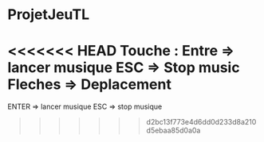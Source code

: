 # ProjetJeuTL

<<<<<<< HEAD
Touche :
Entre => lancer musique
ESC => Stop music
Fleches => Deplacement 
=======
ENTER => lancer musique
ESC => stop musique
>>>>>>> d2bc13f773e4d6dd0d233d8a210d5ebaa85d0a0a
